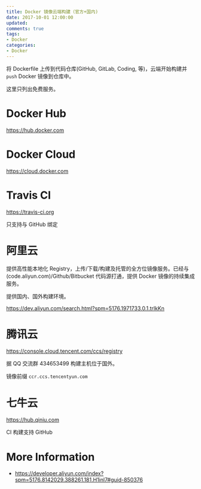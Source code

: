 ```yaml
---
title: Docker 镜像云端构建（官方+国内)
date: 2017-10-01 12:00:00
updated:
comments: true
tags:
- Docker
categories:
- Docker
---
```


将 Dockerfile 上传到代码仓库(GitHub, GitLab, Coding, 等)，云端开始构建并 `push` Docker 镜像到仓库中。

这里只列出免费服务。

<!--more-->

# Docker Hub

https://hub.docker.com

# Docker Cloud

https://cloud.docker.com

# Travis CI

https://travis-ci.org

只支持与 GitHub 绑定

# 阿里云

提供高性能本地化 Registry，上传/下载/构建及托管的全方位镜像服务。已经与(code.aliyun.com)/Github/Bitbucket 代码源打通，提供 Docker 镜像的持续集成服务。

提供国内、国外构建环境。

https://dev.aliyun.com/search.html?spm=5176.1971733.0.1.trlkKn

# 腾讯云

https://console.cloud.tencent.com/ccs/registry

据 QQ 交流群 434653499 构建主机位于国外。

镜像前缀 `ccr.ccs.tencentyun.com`

# 七牛云

https://hub.qiniu.com

CI 构建支持 GitHub

# More Information

* https://developer.aliyun.com/index?spm=5176.8142029.388261.181.H1inl7#guid-850376
